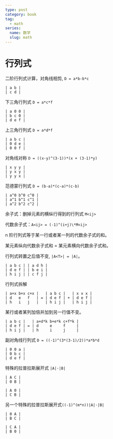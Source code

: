 ```yaml
---
type: post
category: book
tag:
  - math
series:
  name: 数学
  slug: math
---
```


# 行列式

二阶行列式计算，对角线相剪, `D = a*b-b*c`

```
| a b |
| c d |
```

下三角行列式 `D = a*c*f`

```
| a 0 0 |
| b c 0 |
| d e f |
```

上三角行列式 `D = a*d*f`

```
| a b c |
| 0 d e |
| 0 0 f |
```

对角线对称 `D = ((x-y)^(3-1))*(x + (3-1)*y)`

```
| x y y |
| y x y |
| y y x |
```

范德蒙行列式 `D = (b-a)*(c-a)*(c-b)`

```
| a^0 b^0 c^0 |
| a^1 b^1 c^1 |
| a^2 b^2 c^2 |
```

余子式：删掉元素的横纵行得到的行列式 `M<ij>`

代数余子式：`A<ij> = (-1)^(i+j)\*M<ij>`

n 阶行列式等于某一行或者某一列的代数余子式的和。

某元素纵向代数余子式和 = 某元素横向代数余子式和。

行列式转置之后值不变, `|A<T>| = |A|`。

```
| a b c | | a d h |
| d e f | | b e i |
| h i j | | c f j |
```

行列式拆解

```
| a+x b+x c+x |   | a b c |   | x x x |
| d   e   f   | = | d e f | + | d e f |
| h   i   j   |   | h i j |   | h i j |
```

某行或者某列加倍并加到另一行值不变。

```
| a b c |   | a+d*k b+e*k c+f*k |
| d e f | = | d     e     f     |
| h i j |   | h     i     j     |
```

副对角线行列式 `D = ((-1)^(3*(3-1)/2))*a*b*d`

```
| 0 0 a |
| 0 b c |
| d e f |
```

特殊的拉普拉斯展开式 `|A|·|B|`

```
| A C |
| 0 B |
```

```
| A 0 |
| C B |
```

另一个特殊的拉普拉斯展开式`((-1)^(m*n))|A|·|B|`

```
| 0 A |
| B C |
```

```
| C A |
| B 0 |
```
